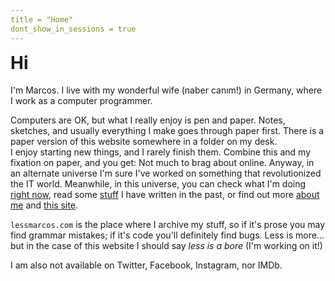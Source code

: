 ```yaml
---
title = "Home"
dont_show_in_sessions = true
---
```


<h1 style="margin-top:10px;">Hi</h1>

I'm Marcos. I live with my wonderful wife (naber canım!) in Germany, 
where I work as a computer programmer. 

Computers are OK, but what I really enjoy is pen and paper. 
Notes, sketches, and usually everything I make goes through paper first. 
There is a paper version of this website somewhere in a folder 
on my desk.<br>
I enjoy starting new things, and I rarely finish them. Combine this
and my fixation on paper, and you get: Not much to brag about online. 
Anyway, in an alternate universe I'm sure I've worked on something that 
revolutionized the IT world. Meanwhile, in this universe, you can 
check what I'm doing <a href="/now/">right now</a>, read some 
<a href="/sessions/">stuff</a> I have written in the past, or find out 
more <a href="/about/">about me</a> and <a href="/about/">this site</a>.

`lessmarcos.com` is the place where I archive my stuff, so if 
it's prose you may find grammar mistakes; if it's code you'll 
definitely find bugs.
Less is more... but in the case of this website I should say <i>less is
a bore</i> (I'm working on it!)

I am also not available on Twitter, Facebook, Instagram, nor IMDb. 
